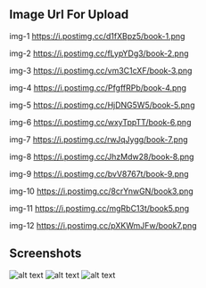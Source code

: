 ## Image Url For Upload 

img-1  https://i.postimg.cc/d1fXBpz5/book-1.png

img-2  https://i.postimg.cc/fLypYDg3/book-2.png
 
img-3  https://i.postimg.cc/vm3C1cXF/book-3.png
 
img-4  https://i.postimg.cc/PfgffRPb/book-4.png
 
img-5  https://i.postimg.cc/HjDNG5W5/book-5.png
 
img-6  https://i.postimg.cc/wxyTppTT/book-6.png
 
img-7  https://i.postimg.cc/rwJqJygg/book-7.png
 
img-8  https://i.postimg.cc/JhzMdw28/book-8.png
 
img-9  https://i.postimg.cc/bvV8767t/book-9.png
 
img-10  https://i.postimg.cc/8crYnwGN/book3.png

img-11  https://i.postimg.cc/mgRbC13t/book5.png

img-12  https://i.postimg.cc/pXKWmJFw/book7.png

## Screenshots

![alt text](screenshots/capture_20250306194829164.bmp)
![alt text](screenshots/capture_20250306194840370.bmp)
![alt text](screenshots/capture_20250306194904679.bmp)